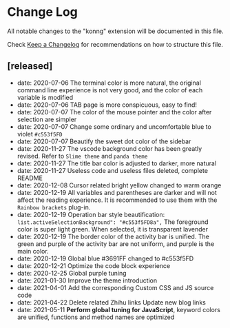 # Change Log

All notable changes to the "konng" extension will be documented in this file.

Check [Keep a Changelog](http://keepachangelog.com/) for recommendations on how to structure this file.

## [released]

- date: 2020-07-06 The terminal color is more natural, the original command line experience is not very good, and the color of each variable is modified
- date: 2020-07-06 TAB page is more conspicuous, easy to find!
- date: 2020-07-07 The color of the mouse pointer and the color after selection are simpler
- date: 2020-07-07 Change some ordinary and uncomfortable blue to violet `#c553f5FD`
- date: 2020-07-07 Beautify the sweet dot color of the sidebar
- date: 2020-11-27 The vscode background color has been greatly revised. Refer to `Slime theme` and `panda theme`
- date: 2020-11-27 The title bar color is adjusted to darker, more natural
- date: 2020-11-27 Useless code and useless files deleted, complete README
- date: 2020-12-08 Cursor related bright yellow changed to warm orange
- date: 2020-12-19 All variables and parentheses are darker and will not affect the reading experience. It is recommended to use them with the `Rainbow brackets` plug-in.
- date: 2020-12-19 Operation bar style beautification: `list.activeSelectionBackground": "#c553f5FD8a",` The foreground color is super light green. When selected, it is transparent lavender
- date: 2020-12-19 The border color of the activity bar is unified. The green and purple of the activity bar are not uniform, and purple is the main color.
- date: 2020-12-19 Global blue #3691FF changed to #c553f5FD
- date: 2020-12-21 Optimize the code block experience
- date: 2020-12-25 Global purple tuning
- date: 2021-01-30 Improve the theme introduction
- date: 2021-04-01 Add the corresponding Custom CSS and JS source code
- date: 2021-04-22 Delete related Zhihu links Update new blog links
- date: 2021-05-11 **Perform global tuning for JavaScript**, keyword colors are unified, functions and method names are optimized

